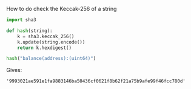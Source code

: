 How to do check the Keccak-256 of a string

```py
import sha3

def hash(string):
    k = sha3.keccak_256()
    k.update(string.encode())
    return k.hexdigest()

hash("balance(address):(uint64)")
```

Gives:
```
'9993021ae591e1fa9883146ba50436cf0621f8b62f21a75b9afe99f46fcc780d'
```
